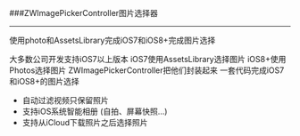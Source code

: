 ###ZWImagePickerController图片选择器
***
使用photo和AssetsLibrary完成iOS7和iOS8+完成图片选择

大多数公司开发支持iOS7以上版本 iOS7使用AssetsLibrary选择图片 iOS8+使用Photos选择图片
ZWImagePickerController把他们封装起来 一套代码完成iOS7和iOS8+的图片选择
- 自动过滤视频只保留照片
- 支持iOS系统智能相册 (自拍、屏幕快照...)
- 支持从iCloud下载照片之后选择照片
